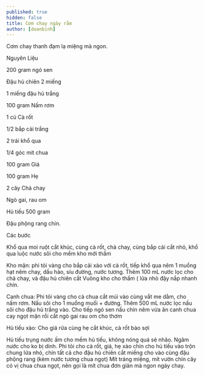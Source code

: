 ```yaml
---
published: true
hidden: false
title: Cơm chay ngày rằm
author: [doanbinh] 
---
```


Cơm chay thanh đạm lạ miệng mà ngon. 


Nguyên Liệu	

200 gram ngó sen

Đậu hủ chiên 2 miếng

1 miếng đậu hủ trắng

100 gram Nấm rơm

1 củ Cà rốt

1/2 bắp cải trắng

2 trái khổ qua

1/4 góc mít chua

100 gram Giá

100 gram Hẹ

2 cây Chả chay

Ngò gai, rau om

Hủ tiếu 500 gram

Đậu phộng rang chín.

Các bước

Khổ qua moi ruột cắt khúc, cùng cà rốt, chả chay, cùng bắp cải cắt nhỏ, khổ qua luộc nước sôi cho mềm kho mới thấm

 
Kho mặn: phi tỏi vàng cho bắp cải xào với cà rốt, tiếp khổ qua nêm 1 muổng hạt nêm chay, dầu hào, síu đường, nước tương. Thêm 100 mL nước lọc cho chả chay, và đậu hủ chiên cắt Vuông kho cho thấm ( lửa nhỏ đậy nắp nhanh chín.
  
Canh chua: Phi tỏi vàng cho cà chua cắt múi vào cùng vắt me dằm, cho nấm rơm. Nấu sôi cho 1 muổng muối + đường. Thêm 500 mL nước lọc nấu sôi cho đậu hủ trắng vào. Cho tiếp ngó sen nấu chín nêm vừa ăn canh chua cay ngọt mặn rồi cắt ngò gai rau om cho thơm
  
Hủ tiếu xào: Cho giá rửa cùng hẹ cắt khúc, cà rốt bào sợi
  
Hủ tiếu trụng nước ấm cho mềm hủ tiếu, không nóng quá sẻ nhão. Ngâm nước cho ko bị dính. Phi tỏi cho cà rốt, giá, hẹ xào chín cho hủ tiếu vào trộn chung lửa nhỏ, chín tất cả cho đậu hủ chiên cắt miếng cho vào cùng đậu phộng rang (kèm nước tương chua ngọt) Mít tráng miệng, mít vườn chín cây có vị chua chua ngọt, nên gọi là mít chua đơn giản mà ngon ngày chay.
